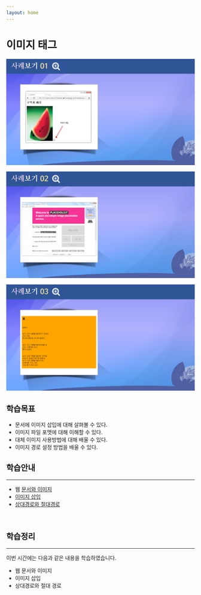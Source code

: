 ```yaml
---
layout: home
---
```

# 이미지 태그


![html503_04](./img/html503_04.png)

![html503_05](./img/html503_05.png)

![html503_06](./img/html503_06.png)



## 학습목표

* 문서에 이미지 삽입에 대해 살펴볼 수 있다.
* 이미지 파일 포맷에 대해 이해할 수 있다.
* 대체 이미지 사용방법에 대해 배울 수 있다.
* 이미지 경로 설정 방법을 배울 수 있다.



## 학습안내
---
* 웹 [문서와 이미지](문서와이미지)
* [이미지 삽입](이미지삽입)
* [상대경로와 절대경로](경로)

<br>

## 학습정리
---
이번 시간에는 다음과 같은 내용을 학습하였습니다.

* 웹 문서와 이미지
* 이미지 삽입
* 상대경로와 절대 경로







